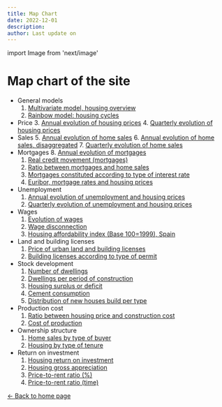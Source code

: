 ```yaml
---
title: Map Chart
date: 2022-12-01
description:
author: Last update on
---
```


import Image from 'next/image'

# Map chart of the site

* General models
  1. [Multivariate model, housing overview](/images/multivariate.png)
  2. [Rainbow model: housing cycles](/images/rainbow.png)
* Price
  3. [Annual evolution of housing prices](/images/priceyearly.png)
  4. [Quarterly evolution of housing prices](/images/pricequarterly.png)
* Sales
  5. [Annual evolution of home sales](/images/salesyearly1.png)
  6. [Annual evolution of home sales, disaggregated](/images/salesyearly2.png)
  7. [Quarterly evolution of home sales](/images/salesquarterly.png)
* Mortgages
  8. [Annual evolution of mortgages](/images/credityearly.png)
  1. [Real credit movement (mortgages)](/images/creditmovement.png)
  1. [Ratio between mortgages and home sales](/images/creditratio.png)
  1. [Mortgages constituted according to type of interest rate](/images/typemortgage.png)
  1. [Euribor, mortgage rates and housing prices](/images/euribor.png)
* Unemployment
  1. [Annual evolution of unemployment and housing prices](/images/labor1.png)
  1. [Quarterly evolution of unemployment and housing prices](/images/labor2.png)
* Wages
  1. [Evolution of wages](/images/wageyearly.png)
  1. [Wage disconnection](/images/wageratio.png)
  1. [Housing affordability index (Base 100=1999), Spain](/images/wageaffordability.png)
* Land and building licenses
  1. [Price of urban land and building licenses](/images/permitsland.png)
  1. [Building licenses according to type of permit](/images/permitstype.png)
* Stock development
  1. [Number of dwellings](/images/stockyearly.png)
  1. [Dwellings per period of construction](/images/stockperiods.png)
  1. [Housing surplus or deficit](/images/stockbalance.png)
  1. [Cement consumption](/images/cement.png)
  1. [Distribution of new houses build per type](/images/typehouse.png)
* Production cost
  1. [Ratio between housing price and construction cost](/images/costratio.png)
  1. [Cost of production ](/images/costchange.png)
* Ownership structure
  1. [Home sales by type of buyer](/images/buyer.png)
  1. [Housing by type of tenure](/images/tenure.png)
* Return on investment
  1. [Housing return on investment](/images/roinet.png)
  1. [Housing gross appreciation](/images/roigross.png)
  1. [Price-to-rent ratio (%)](/images/rentratio.png)
  1. [Price-to-rent ratio (time)](/images/renttime.png)

<div class="meta-line"><a class="meta-back" href="/">← Back to home page</a></div>
